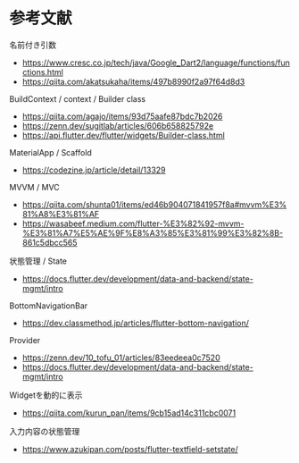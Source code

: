 # 参考文献

名前付き引数
- https://www.cresc.co.jp/tech/java/Google_Dart2/language/functions/functions.html
- https://qiita.com/akatsukaha/items/497b8990f2a97f64d8d3

BuildContext / context / Builder class
- https://qiita.com/agajo/items/93d75aafe87bdc7b2026
- https://zenn.dev/sugitlab/articles/606b658825792e
- https://api.flutter.dev/flutter/widgets/Builder-class.html

MaterialApp / Scaffold
- https://codezine.jp/article/detail/13329

MVVM / MVC
- https://qiita.com/shunta01/items/ed46b904071841957f8a#mvvm%E3%81%A8%E3%81%AF
- https://wasabeef.medium.com/flutter-%E3%82%92-mvvm-%E3%81%A7%E5%AE%9F%E8%A3%85%E3%81%99%E3%82%8B-861c5dbcc565

状態管理 / State
- https://docs.flutter.dev/development/data-and-backend/state-mgmt/intro

BottomNavigationBar
- https://dev.classmethod.jp/articles/flutter-bottom-navigation/

Provider
- https://zenn.dev/10_tofu_01/articles/83eedeea0c7520
- https://docs.flutter.dev/development/data-and-backend/state-mgmt/intro

Widgetを動的に表示
- https://qiita.com/kurun_pan/items/9cb15ad14c311cbc0071

入力内容の状態管理
- https://www.azukipan.com/posts/flutter-textfield-setstate/